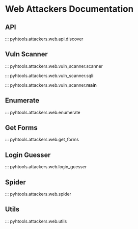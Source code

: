 # Web Attackers Documentation

## API

::: pyhtools.attackers.web.api.discover

## Vuln Scanner

::: pyhtools.attackers.web.vuln_scanner.scanner

::: pyhtools.attackers.web.vuln_scanner.sqli

::: pyhtools.attackers.web.vuln_scanner.__main__

## Enumerate

::: pyhtools.attackers.web.enumerate

## Get Forms

::: pyhtools.attackers.web.get_forms

## Login Guesser

::: pyhtools.attackers.web.login_guesser

## Spider

::: pyhtools.attackers.web.spider

## Utils

::: pyhtools.attackers.web.utils